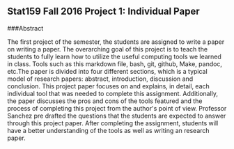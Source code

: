 Stat159 Fall 2016 Project 1: Individual Paper
---

###Abstract

The first project of the semester, the students are assigned to write a paper on writing a paper. The overarching goal of this project is to teach the students to fully learn how to utilize the useful computing tools we learned in class. Tools such as this markdown file, bash, git, github, Make, pandoc, etc.The paper is divided into four different sections, which is a typical model of research papers: abstract, introduction, discussion and conclusion. This project paper focuses on and explains, in detail, each individual tool that was needed to complete this assignment. Additionally, the paper discusses the pros and cons of the tools featured and the process of completing this project from the author's point of view. Professor Sanchez pre drafted the questions that the students are expected to answer through this project paper. After completing the assignment, students will have a better understanding of the tools as well as writing an research paper. 
